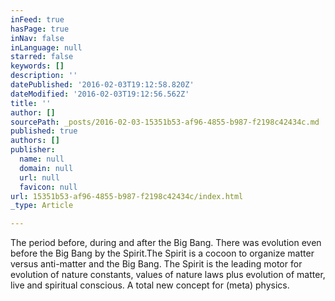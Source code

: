 ```yaml
---
inFeed: true
hasPage: true
inNav: false
inLanguage: null
starred: false
keywords: []
description: ''
datePublished: '2016-02-03T19:12:58.820Z'
dateModified: '2016-02-03T19:12:56.562Z'
title: ''
author: []
sourcePath: _posts/2016-02-03-15351b53-af96-4855-b987-f2198c42434c.md
published: true
authors: []
publisher:
  name: null
  domain: null
  url: null
  favicon: null
url: 15351b53-af96-4855-b987-f2198c42434c/index.html
_type: Article

---
```

The period before, during and after the Big Bang. There was evolution even before the Big Bang by the Spirit.The Spirit is a cocoon to organize matter versus anti-matter and the Big Bang. The Spirit is the leading motor for evolution of nature constants, values of nature laws plus evolution of matter, live and spiritual conscious. A total new concept for (meta) physics.